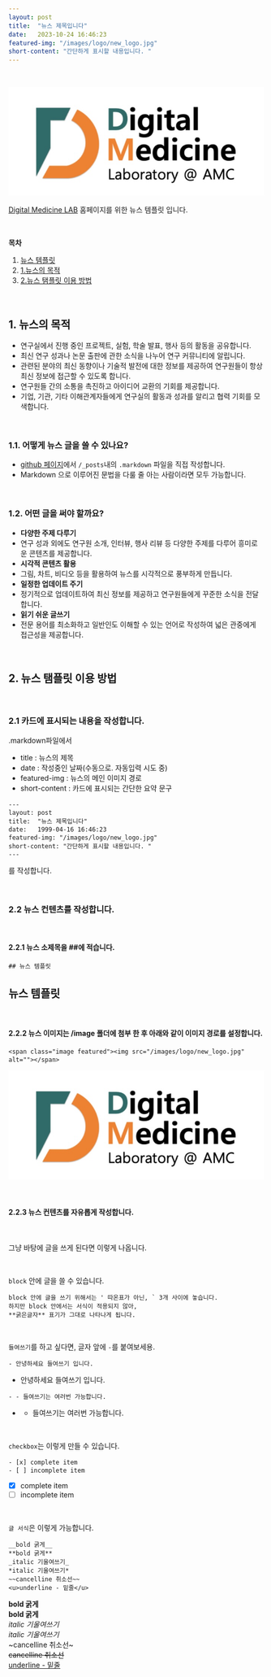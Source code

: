 ```yaml
---
layout: post
title:  "뉴스 제목입니다" 
date:   2023-10-24 16:46:23
featured-img: "/images/logo/new_logo.jpg"
short-content: "간단하게 표시할 내용입니다. " 
---
```


<br> 

<span class="image featured"><img src="/images/logo/new_logo.jpg" alt=""></span>


[Digital Medicine LAB](https://ydon1111.github.io/) 홈페이지를 위한 뉴스 템플릿 입니다.


<br>

**목차**
1. [뉴스 템플릿](#뉴스-템플릿)
2. [1.뉴스의 목적](#1-뉴스의-목적)
3. [2.뉴스 탬플릿 이용 방법](#2-뉴스-탬플릿-이용-방법)

<br>

## 1. 뉴스의 목적

- 연구실에서 진행 중인 프로젝트, 실험, 학술 발표, 행사 등의 활동을 공유합니다.  
- 최신 연구 성과나 논문 출판에 관한 소식을 나누어 연구 커뮤니티에 알립니다.  
- 관련된 분야의 최신 동향이나 기술적 발전에 대한 정보를 제공하여 연구원들이 항상 최신 정보에 접근할 수 있도록 합니다.  
- 연구원들 간의 소통을 촉진하고 아이디어 교환의 기회를 제공합니다.  
- 기업, 기관, 기타 이해관계자들에게 연구실의 활동과 성과를 알리고 협력 기회를 모색합니다.  

<br>

### 1.1. 어떻게 뉴스 글을 쓸 수 있나요?  
- [github 페이지](https://github.com/ydon1111/ydon1111.github.io)에서 `/_posts`내의 `.markdown` 파일을 직접 작성합니다.
- Markdown 으로 이루어진 문법을 다룰 줄 아는 사람이라면 모두 가능합니다.


<br>

### 1.2. 어떤 글을 써야 할까요?  

- **다양한 주제 다루기**  
- 연구 성과 외에도 연구원 소개, 인터뷰, 행사 리뷰 등 다양한 주제를 다루어 흥미로운 콘텐츠를 제공합니다.  
- **시각적 콘텐츠 활용** 
- 그림, 차트, 비디오 등을 활용하여 뉴스를 시각적으로 풍부하게 만듭니다.  
- **일정한 업데이트 주기**
- 정기적으로 업데이트하여 최신 정보를 제공하고 연구원들에게 꾸준한 소식을 전달합니다.  
- **읽기 쉬운 글쓰기** 
- 전문 용어를 최소화하고 일반인도 이해할 수 있는 언어로 작성하여 넓은 관중에게 접근성을 제공합니다.  

<br>

## 2. 뉴스 탬플릿 이용 방법

<br>

### 2.1 카드에 표시되는 내용을 작성합니다.

.markdown파일에서  

- title : 뉴스의 제목  
- date : 작성중인 날짜(수동으로. 자동입력 시도 중)  
- featured-img : 뉴스의 메인 이미지 경로  
- short-content : 카드에 표시되는 간단한 요약 문구  


```
---
layout: post
title:  "뉴스 제목입니다" 
date:   1999-04-16 16:46:23
featured-img: "/images/logo/new_logo.jpg"
short-content: "간단하게 표시할 내용입니다. " 
---
```

를 작성합니다.


<br>


### 2.2 뉴스 컨텐츠를 작성합니다.

<br>


#### 2.2.1 뉴스 소제목을 ##에 적습니다.


```
## 뉴스 템플릿
```
## 뉴스 템플릿

<br>

#### 2.2.2 뉴스 이미지는 /image 폴더에 첨부 한 후 아래와 같이 이미지 경로를 설정합니다.  
```
<span class="image featured"><img src="/images/logo/new_logo.jpg" alt=""></span>  
```
<span class="image featured"><img src="/images/logo/new_logo.jpg" alt=""></span>  

<br>

#### 2.2.3 뉴스 컨텐츠를 자유롭게 작성합니다.

<br>

그냥 바탕에 글을 쓰게 된다면 이렇게 나옵니다. 

<br>

`block` 안에 글을 쓸 수 있습니다.
```
block 안에 글을 쓰기 위해서는 ' 따온표가 아닌, ` 3개 사이에 놓습니다.
하지만 block 안에서는 서식이 적용되지 않아,
**굵은글자** 표기가 그대로 나타나게 됩니다. 
```

<br>

`들여쓰기`를 하고 싶다면, 글자 앞에 `-`를 붙여보세용.  

```
- 안녕하세요 들여쓰기 입니다.
```

- 안녕하세요 들여쓰기 입니다.

```
- - 들여쓰기는 여러번 가능합니다.
```

- - 들여쓰기는 여러번 가능합니다.

<br>

`checkbox`는 이렇게 만들 수 있습니다.
```
- [x] complete item
- [ ] incomplete item
```
- [x] complete item
- [ ] incomplete item

<br>

`글 서식`은 이렇게 가능합니다.
```
__bold 굵게__   
**bold 굵게**  
_italic 기울여쓰기_  
*italic 기울여쓰기*   
~~cancelline 취소선~~  
<u>underline - 밑줄</u>  
```
__bold 굵게__   
**bold 굵게**  
_italic 기울여쓰기_  
*italic 기울여쓰기*   
~cancelline 취소선~  
~~cancelline 취소선~~  
<u>underline - 밑줄</u>  

